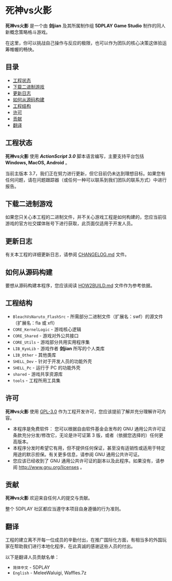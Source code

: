 # 死神vs火影
**死神vs火影** 是一个由 **剑jian** 及其所属制作组 **5DPLAY Game Studio** 制作的同人新概念策略格斗游戏。

在这里，你可以挑战自己操作与反应的极限，也可以作为团队的核心决策这体验运筹帷幄的畅快。

## 目录
* [工程状态](#工程状态)
* [下载二进制游戏](#下载二进制游戏)
* [更新日志](#更新日志)
* [如何从源码构建](#如何从源码构建)
* [工程结构](#工程结构)
* [许可](#许可)
* [贡献](#贡献)
* [翻译](#翻译)

## 工程状态
**死神vs火影** 使用 ***ActionScript 3.0*** 脚本语言编写，主要支持平台包括 **Windows, MacOS, Android** 。

当前主版本 3.7，我们正在努力进行更新，但它目前仍未达到理想目标。如果您有任何问题，请在问题跟踪器（或任何一种可以联系到我们团队的联系方式）中进行报告。

## 下载二进制游戏
如果您只关心本工程的二进制文件，并不关心游戏工程是如何构建的，您应当前往游戏的官方社交媒体账号下进行获取，此页面仅适用于开发人员。

## 更新日志
有关本工程的详细更新日志，请参阅 [CHANGELOG.md](CHANGELOG.md) 文件。

## 如何从源码构建
要想从源码构建本程序，您应该阅读 [HOW2BUILD.md](HOW2BUILD.md) 文件作为参考依据。

## 工程结构
- `BleachVsNaruto_FlashSrc` - 所需部分二进制文件（扩展名：swf）的源文件（扩展名：fla 或 xfl）
- `CORE_KernelLogic` - 游戏核心逻辑
- `CORE_Shared` - 游戏对外公共接口
- `CORE_Utils` - 游戏部分共用实用程序集
- `LIB_KyoLib` - 游戏作者 **剑jian** 所写的个人类库
- `LIB_Other` - 其他类库
- `SHELL_Dev` - 针对于开发人员的功能外壳
- `SHELL_Pc` - 运行于 PC 的功能外壳
- `shared` - 游戏共享资源库
- `tools` - 工程所用工具集


## 许可
**死神vs火影** 使用 [GPL-3.0] 作为工程开发许可，您应该提前了解并充分理解许可内容。
* 本程序是免费软件： 您可以根据自由软件基金会发布的 GNU 通用公共许可证条款充分分发/修改它，无论是许可证第 3 版，或者（依据您选择的）任何更高版本。
* 本程序分发时希望它有用，但不提供任何保证，甚至没有适销性或适用于特定用途的默示担保。有关更多信息，请参阅 GNU 通用公共许可证。
* 您应该已经收到了 GNU 通用公共许可证的副本以及此程序。如果没有，请参阅 http://www.gnu.org/licenses 。

## 贡献
**死神vs火影** 欢迎来自任何人的提交与贡献。

整个 5DPLAY 社区都应当遵守本项目自身遵循的行为准则。

## 翻译
工程的建立离不开每一位成员的辛勤付出，在推广国际化方面，有相当多的外国玩家在帮助我们进行本地化程序，在此真诚的感谢这些人员的付出。

以下是翻译人员贡献名单：
- `简体中文` - 5DPLAY
- `English` - MeleeWaluigi, Waffles.7z

[GPL-3.0]: https://www.gnu.org/licenses/gpl-3.0.html